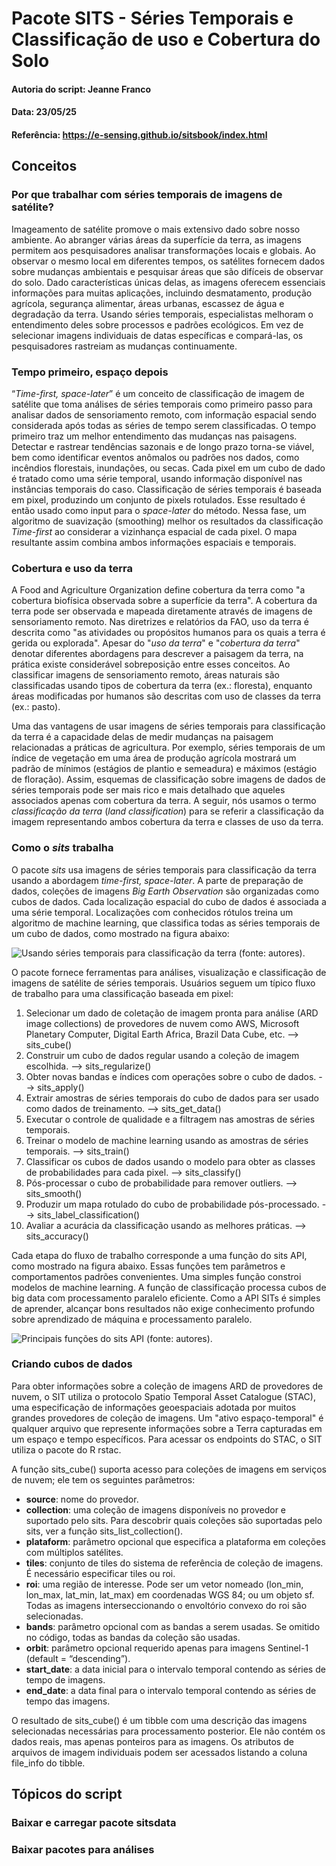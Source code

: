 # Pacote SITS - Séries Temporais e Classificação de uso e Cobertura do Solo 

#### Autoria do script: Jeanne Franco
#### Data: 23/05/25
#### Referência: https://e-sensing.github.io/sitsbook/index.html

## Conceitos

### Por que trabalhar com séries temporais de imagens de satélite?

Imageamento de satélite promove o mais extensivo dado sobre nosso ambiente. Ao abranger várias áreas da superfície da terra, as imagens permitem aos pesquisadores analisar transformações locais e globais. Ao observar o mesmo local em diferentes tempos, os satélites fornecem dados sobre mudanças ambientais e pesquisar áreas que são difíceis de observar do solo. Dado características únicas delas, as imagens oferecem essenciais informações para muitas aplicações, incluindo desmatamento, produção agrícola, segurança alimentar, áreas urbanas, escassez de água e degradação da terra. Usando séries temporais, especialistas melhoram o entendimento deles sobre processos e padrões ecológicos. Em vez de selecionar imagens individuais de datas específicas e compará-las, os pesquisadores rastreiam as mudanças continuamente.

### Tempo primeiro, espaço depois

“*Time-first, space-later*” é um conceito de classificação de imagem de satélite que toma análises de séries temporais como primeiro passo para analisar dados de sensoriamento remoto, com informação espacial sendo considerada após todas as séries de tempo serem classificadas. O tempo primeiro traz um melhor entendimento das mudanças nas paisagens. Detectar e rastrear tendências sazonais e de longo prazo torna-se viável, bem como identificar eventos anômalos ou padrões nos dados, como incêndios florestais, inundações, ou secas. Cada pixel em um cubo de dado é tratado como uma série temporal, usando informação disponível nas instâncias temporais do caso. Classificação de séries temporais é baseada em pixel, produzindo um conjunto de pixels rotulados. Esse resultado é então usado como input para o *space-later* do método. Nessa fase, um algoritmo de suavização (smoothing) melhor os resultados da classificação *Time-first* ao considerar a vizinhança espacial de cada pixel. O mapa resultante assim combina ambos informações espaciais e temporais.

### Cobertura e uso da terra

A Food and Agriculture Organization define cobertura da terra como "a cobertura biofísica observada sobre a superfície da terra". A cobertura da terra pode ser observada e mapeada diretamente através de imagens de sensoriamento remoto. Nas diretrizes e relatórios da FAO, uso da terra é descrita como "as atividades ou propósitos humanos para os quais a terra é gerida ou explorada". Apesar do "*uso da terra*" e "*cobertura da terra*" denotar diferentes abordagens para descrever a paisagem da terra, na prática existe considerável sobreposição entre esses conceitos. Ao classificar imagens de sensoriamento remoto, áreas naturais são classificadas usando tipos de cobertura da terra (ex.: floresta), enquanto áreas modificadas por humanos são descritas com uso de classes da terra (ex.: pasto).

Uma das vantagens de usar imagens de séries temporais para classificação da terra é a capacidade delas de medir mudanças na paisagem relacionadas a práticas de agricultura. Por exemplo, séries temporais de um índice de vegetação em uma área de produção agrícola mostrará um padrão de mínimos (estágios de plantio e semeadura) e máximos (estágio de floração). Assim, esquemas de classificação sobre imagens de dados de séries temporais pode ser mais rico e mais detalhado que aqueles associados apenas com cobertura da terra. A seguir, nós usamos o termo *classificação da terra* (*land classification*) para se referir a classificação da imagem representando ambos cobertura da terra e classes de uso da terra.

### Como o *sits* trabalha

O pacote *sits* usa imagens de séries temporais para classificação da terra usando a abordagem *time-first, space-later*. A parte de preparação de dados, coleções de imagens *Big Earth Observation* são organizadas como cubos de dados. Cada localização espacial do cubo de dados é associada a uma série temporal. Localizações com conhecidos rótulos treina um algoritmo de machine learning, que classifica todas as séries temporais de um cubo de dados, como mostrado na figura abaixo:

![Usando séries temporais para classificação da terra (fonte: autores).](https://e-sensing.github.io/sitsbook/images/sits_general_view.png)

O pacote fornece ferramentas para análises, visualização e classificação de imagens de satélite de séries temporais. Usuários seguem um típico fluxo de trabalho para uma classificação baseada em pixel:

1. Selecionar um dado de coletação de imagem pronta para análise (ARD image collections) de provedores de nuvem como AWS, Microsoft Planetary Computer, Digital Earth Africa, Brazil Data Cube, etc. --> sits_cube()
2. Construir um cubo de dados regular usando a coleção de imagem escolhida. --> sits_regularize()
3. Obter novas bandas e índices com operações sobre o cubo de dados. --> sits_apply()
4. Extrair amostras de séries temporais do cubo de dados para ser usado como dados de treinamento. --> sits_get_data()
5. Executar o controle de qualidade e a filtragem nas amostras de séries temporais. 
6. Treinar o modelo de machine learning usando as amostras de séries temporais. --> sits_train()
7. Classificar os cubos de dados usando o modelo para obter as classes de probabilidades para cada pixel. --> sits_classify()
8. Pós-processar o cubo de probabilidade para remover outliers. --> sits_smooth()
9. Produzir um mapa rotulado do cubo de probabilidade pós-processado. --> sits_label_classification()
10. Avaliar a acurácia da classificação usando as melhores práticas. --> sits_accuracy()

Cada etapa do fluxo de trabalho corresponde a uma função do sits API, como mostrado na figura abaixo. Essas funções tem parâmetros e comportamentos padrões convenientes. Uma simples função constroi modelos de machine learning. A função de classificação processa cubos de big data com processamento paralelo eficiente. Como a API SITs é simples de aprender, alcançar bons resultados não exige conhecimento profundo sobre aprendizado de máquina e processamento paralelo.

![Principais funções do sits API (fonte: autores).](https://e-sensing.github.io/sitsbook/images/sits_api.png)

### Criando cubos de dados

Para obter informações sobre a coleção de imagens ARD de provedores de nuvem, o SIT utiliza o protocolo Spatio Temporal Asset Catalogue (STAC), uma especificação de informações geoespaciais adotada por muitos grandes provedores de coleção de imagens. Um "ativo espaço-temporal" é qualquer arquivo que represente informações sobre a Terra capturadas em um espaço e tempo específicos. Para acessar os endpoints do STAC, o SIT utiliza o pacote do R rstac.

A função sits_cube() suporta acesso para coleções de imagens em serviços de nuvem; ele tem os seguintes parâmetros:

- **source**: nome do provedor.
- **collection**: uma coleção de imagens disponíveis no provedor e suportado pelo sits. Para descobrir quais coleções são suportadas pelo sits, ver a função sits_list_collection().
- **plataform**: parâmetro opcional que especifica a plataforma em coleções com múltiplos satélites.
- **tiles**: conjunto de tiles do sistema de referência de coleção de imagens. É necessário especificar tiles ou roi.
- **roi**: uma região de interesse. Pode ser um vetor nomeado (lon_min, lon_max, lat_min, lat_max) em coordenadas WGS 84; ou um objeto sf. Todas as imagens interseccionando o envoltório convexo do roi são selecionadas.
- **bands**: parâmetro opcional com as bandas a serem usadas. Se omitido no código, todas as bandas da coleção são usadas.
- **orbit**: parâmetro opcional requerido apenas para imagens Sentinel-1 (default = “descending”).
- **start_date**: a data inicial para o intervalo temporal contendo as séries de tempo de imagens.
- **end_date**: a data final para o intervalo temporal contendo as séries de tempo das imagens.

O resultado de sits_cube() é um tibble com uma descrição das imagens selecionadas necessárias para processamento posterior. Ele não contém os dados reais, mas apenas ponteiros para as imagens. Os atributos de arquivos de imagem individuais podem ser acessados ​​listando a coluna file_info do tibble.

## Tópicos do script

### Baixar e carregar pacote sitsdata
### Baixar pacotes para análises
